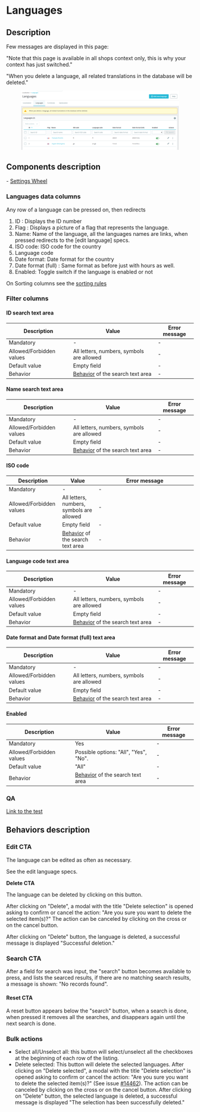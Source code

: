 # Languages

## Description

Few messages are displayed in this page:

"Note that this page is available in all shops context only, this is why your context has just switched."

"When you delete a language, all related translations in the database will be deleted."

<figure><img src="../../../../../../.gitbook/assets/languages.png" alt=""><figcaption></figcaption></figure>



## Components description

&#x20; \- [Settings Wheel](../../../../common-components/settings-wheel.md)&#x20;

### Languages data columns

Any row of a language can be pressed on, then redirects&#x20;

1. ID : Displays the ID number
2. Flag : Displays a picture of a flag that represents the language.&#x20;
3. Name: Name of the language, all the languages names are links, when pressed redirects to the \[edit language] specs.
4. ISO code: ISO code for the country
5. Language code
6. Date format: Date format for the country
7. Date format (full) : Same format as before just with hours as well.
8. Enabled: Toggle switch if the language is enabled or not

On Sorting columns see the [sorting rules](https://app.gitbook.com/o/-MAz0PPl5s9ulE9xyliu/s/eRh5ljXXvELkmmdiRmg8/\~/changes/LBfyCScRUjOVa2zoG5Ub/functional-documentation/ux-ui/common-components/sorting-rule)&#x20;

### Filter columns

#### ID search text area

| Description              | Value                                                       | Error message |
| ------------------------ | ----------------------------------------------------------- | ------------- |
| Mandatory                | -                                                           | -             |
| Allowed/Forbidden values | All letters, numbers, symbols are allowed                   | -             |
| Default value            | Empty field                                                 | -             |
| Behavior                 | [Behavior](languages.md#search-cta) of the search text area | -             |

#### Name search text area

| Description              | Value                                                       | Error message |
| ------------------------ | ----------------------------------------------------------- | ------------- |
| Mandatory                | -                                                           | -             |
| Allowed/Forbidden values | All letters, numbers, symbols are allowed                   | -             |
| Default value            | Empty field                                                 | -             |
| Behavior                 | [Behavior](languages.md#search-cta) of the search text area | -             |

#### ISO code

<table><thead><tr><th>Description</th><th>Value</th><th width="249.33333333333331">Error message</th></tr></thead><tbody><tr><td>Mandatory</td><td>-</td><td>-</td></tr><tr><td>Allowed/Forbidden values</td><td>All letters, numbers, symbols are allowed</td><td>-</td></tr><tr><td>Default value</td><td>Empty field</td><td>-</td></tr><tr><td>Behavior</td><td><a href="languages.md#search-cta">Behavior</a> of the search text area</td><td>-</td></tr></tbody></table>

#### Language code text area

| Description              | Value                                                       | Error message |
| ------------------------ | ----------------------------------------------------------- | ------------- |
| Mandatory                | -                                                           | -             |
| Allowed/Forbidden values | All letters, numbers, symbols are allowed                   | -             |
| Default value            | Empty field                                                 | -             |
| Behavior                 | [Behavior](languages.md#search-cta) of the search text area | -             |

#### Date format and Date format (full) text area

| Description              | Value                                                       | Error message |
| ------------------------ | ----------------------------------------------------------- | ------------- |
| Mandatory                | -                                                           | -             |
| Allowed/Forbidden values | All letters, numbers, symbols are allowed                   | -             |
| Default value            | Empty field                                                 | -             |
| Behavior                 | [Behavior](languages.md#search-cta) of the search text area | -             |

#### Enabled&#x20;

| Description              | Value                                                       | Error message |
| ------------------------ | ----------------------------------------------------------- | ------------- |
| Mandatory                | Yes                                                         | -             |
| Allowed/Forbidden values | Possible options: "All", "Yes", "No".                       | -             |
| Default value            | "All"                                                       | -             |
| Behavior                 | [Behavior](languages.md#search-cta) of the search text area | -             |

### QA&#x20;

[Link to the test](https://build.prestashop-project.org/test-scenarios/scenarios/core/functional/bo/international/localization/languages.html)

## Behaviors description

### **Edit CTA**&#x20;

&#x20;The language can be edited as often as necessary.

See the edit language specs.

**Delete CTA**&#x20;

The language can be deleted by clicking on this button.&#x20;

After clicking on "Delete", a modal with the title "Delete selection" is opened asking to confirm or cancel the action: "Are you sure you want to delete the selected item(s)?" The action can be canceled by clicking on the cross or on the cancel button.&#x20;

After clicking on "Delete" button, the language is deleted, a successful message is displayed "Successful deletion."

### Search CTA

After a field for search was input, the "search" button becomes available to press, and lists the searced results, if there are no matching search results, a message is shown: "No records found".

#### Reset CTA

A reset button appears below the "search" button, when a search is done, when pressed it removes all the searches, and disappears again until the next search is done.

### Bulk actions

* Select all/Unselect all: this button will select/unselect all the checkboxes at the beginning of each row of the listing.
* Delete selected: This button will delete the selected languages. After clicking on "Delete selected", a modal with the title "Delete selection" is opened asking to confirm or cancel the action: "Are you sure you want to delete the selected item(s)?" (See issue [#14462](https://github.com/PrestaShop/PrestaShop/issues/14462)). The action can be canceled by clicking on the cross or on the cancel button. After clicking on "Delete" button, the selected language is deleted, a successful message is displayed "The selection has been successfully deleted."
